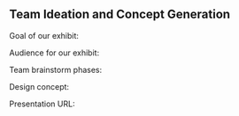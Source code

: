 ## Team Ideation and Concept Generation

Goal of our exhibit:

Audience for our exhibit:

Team brainstorm phases:


Design concept:

Presentation URL: 
